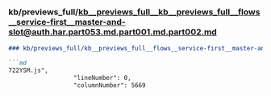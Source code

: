 ### kb/previews_full/kb__previews_full__kb__previews_full__flows__service-first__master-and-slot@auth.har.part053.md.part001.md.part002.md

```md
### kb/previews_full/kb__previews_full__flows__service-first__master-and-slot@auth.har.part053.md.part001.md (part 002)

```md
722YSM.js",
                  "lineNumber": 0,
                  "columnNumber": 5669
           
```

```

```
